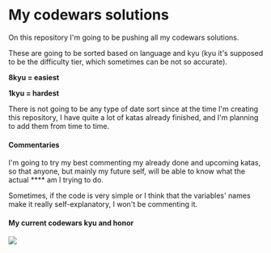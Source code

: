 # My codewars solutions

On this repository I'm going to be pushing all my codewars solutions.

These are going to be sorted based on language and kyu (kyu it's supposed to be the difficulty tier, which sometimes can be not so accurate).

**8kyu = easiest**

**1kyu = hardest**

There is not going to be any type of date sort since at the time I'm creating this repository, I have quite a lot of katas already finished, and I'm planning to add them from time to time.

#### Commentaries

I'm going to try my best commenting my already done and upcoming katas, so that anyone, but mainly my future self, will be able to know what the actual **** am I trying to do.

Sometimes, if the code is very simple or I think that the variables' names make it really self-explanatory, I won't be commenting it.

#### My current codewars kyu and honor

<img src="https://www.codewars.com/users/ToniFeliu/badges/large">

